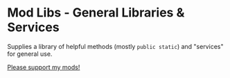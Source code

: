 # Mod Libs - General Libraries & Services

Supplies a library of helpful methods (mostly `public static`) and "services" for general use.

[Please support my mods!](https://forums.terraria.org/index.php?threads/hamstars-mods-past-present-and-future.63713/)

